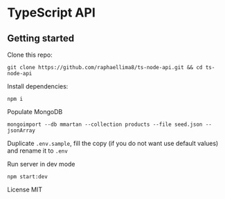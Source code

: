 # TypeScript API

## Getting started
Clone this repo:
```
git clone https://github.com/raphaellima8/ts-node-api.git && cd ts-node-api
```

Install dependencies:
```
npm i
```

Populate MongoDB
```
mongoimport --db mmartan --collection products --file seed.json --jsonArray
```

Duplicate `.env.sample`, fill the copy (if you do not want use default values) and rename it to `.env`

Run server in dev mode
```
npm start:dev
```

License MIT
